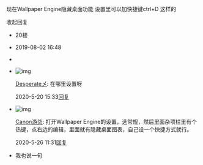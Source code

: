 现在Wallpaper Engine隐藏桌面功能 设置里可以加快捷键ctrl+D 这样的





收起回复

- 20楼
- 2019-08-02 16:48

- 



- ![img](https://himg.bdimg.com/sys/portrait/item/tb.1.6a064c0b.y5R6m2Kwl_W9O1F-I-BsLQ)

  [Desperate乄](https://tieba.baidu.com/home/main?un=Desperate乄&id=tb.1.6a064c0b.y5R6m2Kwl_W9O1F-I-BsLQ&ie=utf-8&fr=pb): 在哪里设置呀

  2020-5-20 15:33[回复](https://tieba.baidu.com/p/4938190133#)

- ![img](https://himg.bdimg.com/sys/portrait/item/tb.1.610bea0b.lbreS7FcKUYVOTGu2Orxew)

  [Canon游柒](https://tieba.baidu.com/home/main?un=Canon游柒&id=tb.1.610bea0b.lbreS7FcKUYVOTGu2Orxew&ie=utf-8&fr=pb): 打开Wallpaper Engine的设置，选常规，然后里面杂项栏里有个热键，点右边的编辑，里面就有隐藏桌面图表，自己设一个快捷方式就行。

  2020-5-26 11:31[回复](https://tieba.baidu.com/p/4938190133#)

- 我也说一句

   